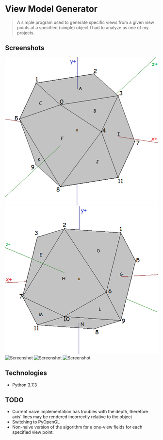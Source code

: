 # View Model Generator
> A simple program used to generate specific views from a given view points at a specified (simple) object I had to analyze as one of my projects.

## Screenshots
![Screenshot](./img/base1.png)
![Screenshot](./img/base2.png)
![Screenshot](./img/face.png)
![Screenshot](./img/edge.png)
![Screenshot](./img/vertex.png)

## Technologies
* Python 3.7.3

## TODO
* Current naive implementation has troubles with the depth, therefore axis' lines may be rendered incorrectly relative to the object
* Switching to PyOpenGL
* Non-naive version of the algorithm for a one-view fields for each specified view point. 
